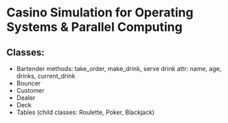 # Casino Simulation for Operating Systems & Parallel Computing
## Classes:
- Bartender
    methods: take_order, make_drink, serve drink
    attr: name, age, drinks, current_drink  
- Bouncer
- Customer
- Dealer
- Deck
- Tables (child classes: Roulette, Poker, Blackjack)
